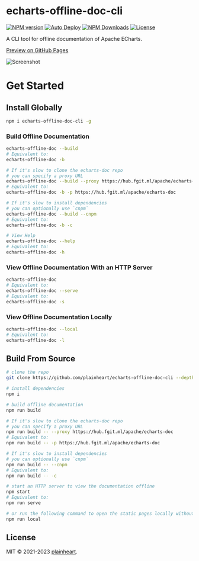 # echarts-offline-doc-cli
[![NPM version](https://img.shields.io/npm/v/echarts-offline-doc-cli.svg?style=flat)](https://www.npmjs.org/package/echarts-offline-doc-cli)
[![Auto Deploy](https://github.com/plainheart/echarts-offline-doc-cli/actions/workflows/deploy.yaml/badge.svg)](https://github.com/plainheart/echarts-offline-doc-cli/actions/workflows/deploy.yaml)
[![NPM Downloads](https://img.shields.io/npm/dm/echarts-offline-doc-cli.svg)](https://npmcharts.com/compare/echarts-offline-doc-cli?minimal=true)
[![License](https://img.shields.io/npm/l/echarts-offline-doc-cli.svg)](https://github.com/plainheart/echarts-offline-doc-cli/blob/main/LICENSE)

A CLI tool for offline documentation of Apache ECharts.

[Preview on GitHub Pages](https://plainheart.github.io/echarts-offline-doc-cli)

![Screenshot](https://user-images.githubusercontent.com/26999792/229869304-4a782121-4324-4e68-9f3d-a956d0c60ee6.png)

# Get Started

## Install Globally

```sh
npm i echarts-offline-doc-cli -g
```

### Build Offline Documentation

```sh
echarts-offline-doc --build
# Equivalent to:
echarts-offline-doc -b

# If it's slow to clone the echarts-doc repo
# you can specify a proxy URL
echarts-offline-doc --build --proxy https://hub.fgit.ml/apache/echarts-doc
# Equivalent to:
echarts-offline-doc -b -p https://hub.fgit.ml/apache/echarts-doc

# If it's slow to install dependencies
# you can optionally use `cnpm`
echarts-offline-doc --build --cnpm
# Equivalent to:
echarts-offline-doc -b -c

# View Help
echarts-offline-doc --help
# Equivalent to:
echarts-offline-doc -h
```

### View Offline Documentation With an HTTP Server

```sh
echarts-offline-doc
# Equivalent to:
echarts-offline-doc --serve
# Equivalent to:
echarts-offline-doc -s
```

### View Offline Documentation Locally

```sh
echarts-offline-doc --local
# Equivalent to:
echarts-offline-doc -l
```

## Build From Source

```sh
# clone the repo
git clone https://github.com/plainheart/echarts-offline-doc-cli --depth=1

# install dependencies
npm i

# build offline documentation
npm run build

# If it's slow to clone the echarts-doc repo
# you can specify a proxy URL
npm run build -- --proxy https://hub.fgit.ml/apache/echarts-doc
# Equivalent to:
npm run build -- -p https://hub.fgit.ml/apache/echarts-doc

# If it's slow to install dependencies
# you can optionally use `cnpm`
npm run build -- --cnpm
# Equivalent to:
npm run build -- -c

# start an HTTP server to view the documentation offline
npm start
# Equivalent to:
npm run serve

# or run the following command to open the static pages locally without a server
npm run local
```

## License

MIT &copy; 2021-2023 [plainheart](https://github.com/plainheart).
